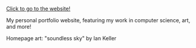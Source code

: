 [Click to go to the website!](https://iank524.github.io/)

My personal portfolio website, featuring my work in computer science, art, and more!

Homepage art: "soundless sky" by Ian Keller
